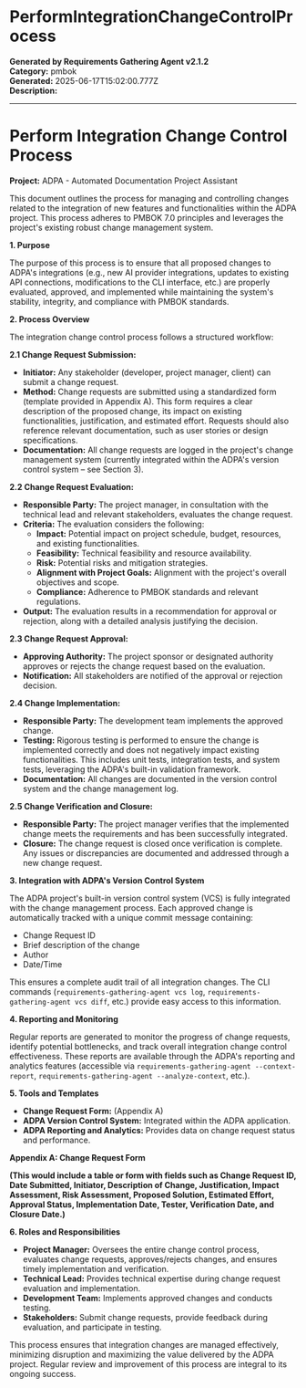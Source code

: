 # PerformIntegrationChangeControlProcess

**Generated by Requirements Gathering Agent v2.1.2**  
**Category:** pmbok  
**Generated:** 2025-06-17T15:02:00.777Z  
**Description:** 

---

# Perform Integration Change Control Process

**Project:** ADPA - Automated Documentation Project Assistant

This document outlines the process for managing and controlling changes related to the integration of new features and functionalities within the ADPA project.  This process adheres to PMBOK 7.0 principles and leverages the project's existing robust change management system.

**1. Purpose**

The purpose of this process is to ensure that all proposed changes to ADPA's integrations (e.g., new AI provider integrations, updates to existing API connections, modifications to the CLI interface, etc.) are properly evaluated, approved, and implemented while maintaining the system's stability, integrity, and compliance with PMBOK standards.

**2. Process Overview**

The integration change control process follows a structured workflow:

**2.1  Change Request Submission:**

* **Initiator:** Any stakeholder (developer, project manager, client) can submit a change request.
* **Method:**  Change requests are submitted using a standardized form (template provided in Appendix A).  This form requires a clear description of the proposed change, its impact on existing functionalities, justification, and estimated effort.  Requests should also reference relevant documentation, such as user stories or design specifications.
* **Documentation:** All change requests are logged in the project's change management system (currently integrated within the ADPA's version control system – see Section 3).

**2.2 Change Request Evaluation:**

* **Responsible Party:** The project manager, in consultation with the technical lead and relevant stakeholders, evaluates the change request.
* **Criteria:** The evaluation considers the following:
    * **Impact:** Potential impact on project schedule, budget, resources, and existing functionalities.
    * **Feasibility:** Technical feasibility and resource availability.
    * **Risk:** Potential risks and mitigation strategies.
    * **Alignment with Project Goals:** Alignment with the project's overall objectives and scope.
    * **Compliance:** Adherence to PMBOK standards and relevant regulations.
* **Output:** The evaluation results in a recommendation for approval or rejection, along with a detailed analysis justifying the decision.

**2.3 Change Request Approval:**

* **Approving Authority:** The project sponsor or designated authority approves or rejects the change request based on the evaluation.
* **Notification:** All stakeholders are notified of the approval or rejection decision.

**2.4 Change Implementation:**

* **Responsible Party:** The development team implements the approved change.
* **Testing:** Rigorous testing is performed to ensure the change is implemented correctly and does not negatively impact existing functionalities.  This includes unit tests, integration tests, and system tests, leveraging the ADPA's built-in validation framework.
* **Documentation:**  All changes are documented in the version control system and the change management log.

**2.5 Change Verification and Closure:**

* **Responsible Party:** The project manager verifies that the implemented change meets the requirements and has been successfully integrated.
* **Closure:** The change request is closed once verification is complete.  Any issues or discrepancies are documented and addressed through a new change request.

**3. Integration with ADPA's Version Control System**

The ADPA project's built-in version control system (VCS) is fully integrated with the change management process. Each approved change is automatically tracked with a unique commit message containing:

* Change Request ID
* Brief description of the change
* Author
* Date/Time

This ensures a complete audit trail of all integration changes.  The CLI commands (`requirements-gathering-agent vcs log`, `requirements-gathering-agent vcs diff`, etc.) provide easy access to this information.

**4. Reporting and Monitoring**

Regular reports are generated to monitor the progress of change requests, identify potential bottlenecks, and track overall integration change control effectiveness.  These reports are available through the ADPA's reporting and analytics features (accessible via `requirements-gathering-agent --context-report`, `requirements-gathering-agent --analyze-context`, etc.).

**5. Tools and Templates**

* **Change Request Form:** (Appendix A)
* **ADPA Version Control System:** Integrated within the ADPA application.
* **ADPA Reporting and Analytics:** Provides data on change request status and performance.

**Appendix A: Change Request Form**

**(This would include a table or form with fields such as Change Request ID, Date Submitted, Initiator, Description of Change, Justification, Impact Assessment, Risk Assessment, Proposed Solution, Estimated Effort, Approval Status, Implementation Date, Tester, Verification Date, and Closure Date.)**

**6. Roles and Responsibilities**

* **Project Manager:** Oversees the entire change control process, evaluates change requests, approves/rejects changes, and ensures timely implementation and verification.
* **Technical Lead:** Provides technical expertise during change request evaluation and implementation.
* **Development Team:** Implements approved changes and conducts testing.
* **Stakeholders:** Submit change requests, provide feedback during evaluation, and participate in testing.


This process ensures that integration changes are managed effectively, minimizing disruption and maximizing the value delivered by the ADPA project.  Regular review and improvement of this process are integral to its ongoing success.
